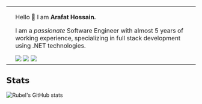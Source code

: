 <table>
  <tr>
    <td><img src=""></td>
    <td>
      <p>Hello 👋 I am <strong>Arafat Hossain.</strong></p>
      <p>I am a <em>passionate</em> Software Engineer
        with almost 5 years of working experience, specializing
        in full stack development using .NET technologies.</p>
      <a href="mailto:rubelhosen.cs@gmail.com" title="Email"><img
          src="https://img.icons8.com/pastel-glyph/30/000000/email--v1.png" /></a>
      <a href="https://rhosen.github.io/" title="Homepage"><img
          src="https://img.icons8.com/ios-glyphs/30/000000/portfolio.png" /></a>
      <a href="https://www.linkedin.com/in/rhosen/" title="LinkedIn"><img
          src="https://img.icons8.com/ios-glyphs/30/000000/linkedin.png" /></a>
    </td>
  </tr>
</table>

## 𝗦𝘁𝗮𝘁𝘀
![Rubel's GitHub stats](https://github-readme-stats.vercel.app/api?username=rhosen&theme=slateorange&show_icons=true)
